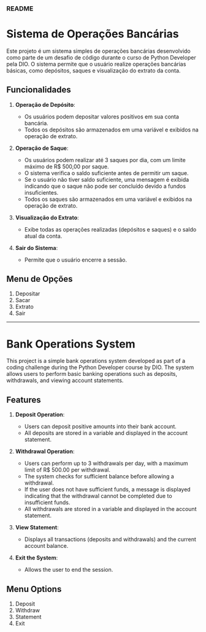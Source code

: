 ### README

# Sistema de Operações Bancárias

Este projeto é um sistema simples de operações bancárias desenvolvido como parte de um desafio de código durante o curso de Python Developer pela DIO. O sistema permite que o usuário realize operações bancárias básicas, como depósitos, saques e visualização do extrato da conta.

## Funcionalidades

1. **Operação de Depósito**:
   - Os usuários podem depositar valores positivos em sua conta bancária.
   - Todos os depósitos são armazenados em uma variável e exibidos na operação de extrato.

2. **Operação de Saque**:
   - Os usuários podem realizar até 3 saques por dia, com um limite máximo de R$ 500,00 por saque.
   - O sistema verifica o saldo suficiente antes de permitir um saque.
   - Se o usuário não tiver saldo suficiente, uma mensagem é exibida indicando que o saque não pode ser concluído devido a fundos insuficientes.
   - Todos os saques são armazenados em uma variável e exibidos na operação de extrato.

3. **Visualização do Extrato**:
   - Exibe todas as operações realizadas (depósitos e saques) e o saldo atual da conta.

4. **Sair do Sistema**:
   - Permite que o usuário encerre a sessão.

## Menu de Opções

1. Depositar
2. Sacar
3. Extrato
0. Sair

---

# Bank Operations System

This project is a simple bank operations system developed as part of a coding challenge during the Python Developer course by DIO. The system allows users to perform basic banking operations such as deposits, withdrawals, and viewing account statements.

## Features

1. **Deposit Operation**:
   - Users can deposit positive amounts into their bank account.
   - All deposits are stored in a variable and displayed in the account statement.

2. **Withdrawal Operation**:
   - Users can perform up to 3 withdrawals per day, with a maximum limit of R$ 500.00 per withdrawal.
   - The system checks for sufficient balance before allowing a withdrawal.
   - If the user does not have sufficient funds, a message is displayed indicating that the withdrawal cannot be completed due to insufficient funds.
   - All withdrawals are stored in a variable and displayed in the account statement.

3. **View Statement**:
   - Displays all transactions (deposits and withdrawals) and the current account balance.

4. **Exit the System**:
   - Allows the user to end the session.

## Menu Options

1. Deposit
2. Withdraw
3. Statement
0. Exit
